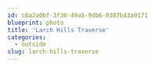 ```yaml
---
id: c6a2a0bf-3f30-49a5-9db6-0387b43a9171
blueprint: photo
title: 'Larch Hills Traverse'
categories:
  - outside
slug: larch-hills-traverse
---
```

<p><!-- wp:image {"id":1446} --></p>
<figure class="wp-block-image"><img src="/assets/images/2021/05/img_36467E28888446545760236658.jpg" alt="" class="wp-image-1446"/></figure>
<p><!-- /wp:image --></p>
